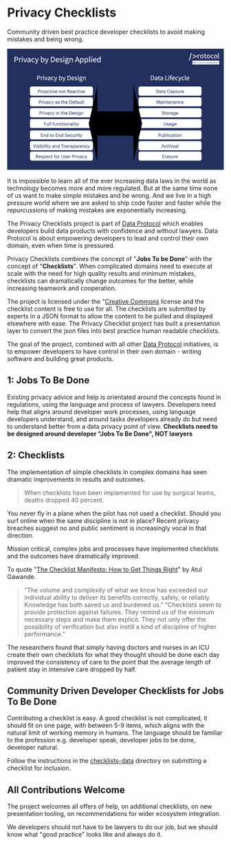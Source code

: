 # Privacy Checklists

Community driven best practice developer checklists to avoid making mistakes and being wrong.

![Privacy by Design applied image](./images/pbdapplied.png)

It is impossible to learn all of the ever increasing data laws in the world as technology becomes more and more regulated. But at the same time none of us want to make simple mistakes and be wrong. And we live in a high pressure world where we are asked to ship code faster and faster while the repurcussions of making mistakes are exponentially increasing.

The Privacy Checklists project is part of [Data Protocol](https://dataprotocol.com) which enables developers build data products with confidence and without lawyers. Data Protocol is about empowering developers to lead and control their own domain, even when time is pressured.

Privacy Checklists combines the concept of "**Jobs To be Done**" with the concept of "**Checklists**". When complicated domains need to execute at scale with the need for high quality results and minimum mistakes, checklists can dramatically change outcomes for the better, while increasing teamwork and cooperation.

The project is licensed under the "[Creative Commons](./LICENSE") license and the checklist content is free to use for all. The checklists are submitted by experts in a JSON format to allow the content to be pulled and displayed elsewhere with ease. The Privacy Checklist project has built a presentation layer to convert the json files into best practice human readable checklists.

The goal of the project, combined with all other [Data Protocol](https://dataprotocol.com) initiatives, is to empower developers to have control in their own domain - writing software and building great products.

## 1: Jobs To Be Done

Existing privacy advice and help is orientated around the concepts found in regulations, using the language and process of lawyers. Developers need help that aligns around developer work processes, using language developers understand, and around tasks developers already do but need to understand better from a data privacy point of view. **Checklists need to be designed around developer "Jobs To Be Done", NOT lawyers**

## 2: Checklists

The implementation of simple checklists in complex domains has seen dramatic improvements in results and outcomes.

> When checklists have been implemented for use by surgical teams, deaths dropped 40 percent.

You never fly in a plane when the pilot has not used a checklist. Should you surf online when the same discipline is not in place? Recent privacy breaches suggest no and public sentiment is increasingly vocal in that direction.

Mission critical, complex jobs and processes have implemented checklists and the outcomes have dramatically improved.

To quote "[The Checklist Manifesto: How to Get Things Right](https://www.amazon.com/Checklist-Manifesto-How-Things-Right-ebook/dp/B0030V0PEW/ref=sr_1_1?crid=118YTNHN89QT7&dchild=1&keywords=the+checklist+manifesto&qid=1623581469&sprefix=the+checklist+m%2Caps%2C210&sr=8-1)" by Atul Gawande.

> “The volume and complexity of what we know has exceeded our individual ability to deliver its benefits correctly, safely, or reliably. Knowledge has both saved us and burdened us.”
> “Checklists seem to provide protection against failures. They remind us of the minimum necessary steps and make them explicit. They not only offer the possibility of verification but also instill a kind of discipline of higher performance.”

The researchers found that simply having doctors and nurses in an ICU create their own checklists for what they thought should be done each day improved the consistency of care to the point that the average length of patient stay in intensive care dropped by half.

## Community Driven Developer Checklists for Jobs To Be Done

Contributing a checklist is easy. A good checklist is not complicated, it should fit on one page, with between 5-9 items, which aligns with the natural limit of working memory in humans. The language should be familiar to the profession e.g. developer speak, developer jobs to be done, developer natural.

Follow the instructions in the [checklists-data](./checklists-data/README.md) directory on submitting a checklist for inclusion.

## All Contributions Welcome

The project welcomes all offers of help, on additional checklists, on new presentation tooling, on recommendations for wider ecosystem integration.

We developers should not have to be lawyers to do our job, but we should know what "good practice" looks like and always do it.
